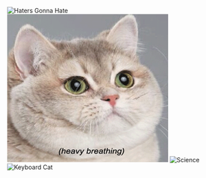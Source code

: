 ![Haters Gonna Hate](https://raw.githubusercontent.com/girldevelopitcincinnati/memehub/master/hatersgonnahate.gif)
![Heavy Breathing Cat](heavycat.gif)
![Science](http://www.reactiongifs.us/wp-content/uploads/2015/05/science_neil_degrasse_tyson.gif)
![Keyboard Cat](keyboardCat.gif)
